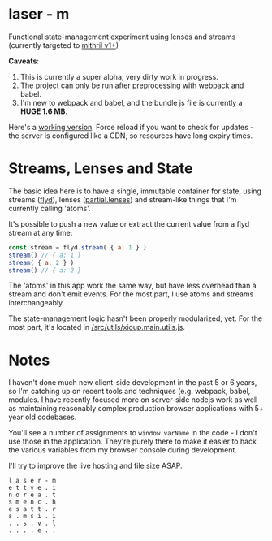# laser - m

Functional state-management experiment using lenses and streams (currently targeted to [mithril v1+](https://mithril.js.org/))

__Caveats__:
1. This is currently a super alpha, very dirty work in progress.
2. The project can only be run after preprocessing with webpack and babel.
3. I'm new to webpack and babel, and the bundle js file is currently a __HUGE 1.6 MB__.

Here's a [working version](http://xioupmedia.com/mithril-dev/index.html). Force reload if you want to check for updates - the server is configured like a CDN, so resources have long expiry times.

# Streams, Lenses and State
The basic idea here is to have a single, immutable container for state, using streams ([flyd](https://github.com/paldepind/flyd)), lenses ([partial.lenses](https://github.com/calmm-js/partial.lenses)) and stream-like things that I'm currently calling 'atoms'.

It's possible to push a new value or extract the current value from a flyd stream at any time:
```javascript
const stream = flyd.stream( { a: 1 } )
stream() // { a: 1 }
stream( { a: 2 } )
stream() // { a: 2 } 

```
The 'atoms' in this app work the same way, but have less overhead than a stream and don't emit events. For the most part, I use atoms and streams interchangeably.

The state-management logic hasn't been properly modularized, yet. For the most part, it's located in [/src/utils/xioup.main.utils.js](https://github.com/kurtmilam/stream-state/blob/master/src/utils/xioup.main.utils.js). 

# Notes
I haven't done much new client-side development in the past 5 or 6 years, so I'm catching up on recent tools and techniques (e.g. webpack, babel, modules. I have recently focused more on server-side nodejs work as well as maintaining reasonably complex production browser applications with 5+ year old codebases.

You'll see a number of assignments to `window.varName` in the code - I don't use those in the application. They're purely there to make it easier to hack the various variables from my browser console during development.

I'll try to improve the live hosting and file size ASAP.

```
l a s e r - m
e t t v e . i
n o r e a . t
s m e n c . h
e s a t t . r
s . m s i . i
. . s . v . l
. . . . e . .
```